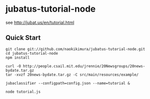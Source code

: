 jubatus-tutorial-node
=====================

see http://jubat.us/en/tutorial.html

Quick Start
--------------------

    git clone git://github.com/naokikimura/jubatus-tutorial-node.git
    cd jubatus-tutorial-node
    npm install

    curl -O http://people.csail.mit.edu/jrennie/20Newsgroups/20news-bydate.tar.gz
    tar -xvzf 20news-bydate.tar.gz -C src/main/resources/example/

    jubaclassifier --configpath=config.json --name=tutorial &

    node tutorial.js
